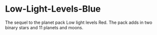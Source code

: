 # Low-Light-Levels-Blue
The sequel to the planet pack Low light levels Red.  The pack adds in two binary stars and 11 planets and moons.
